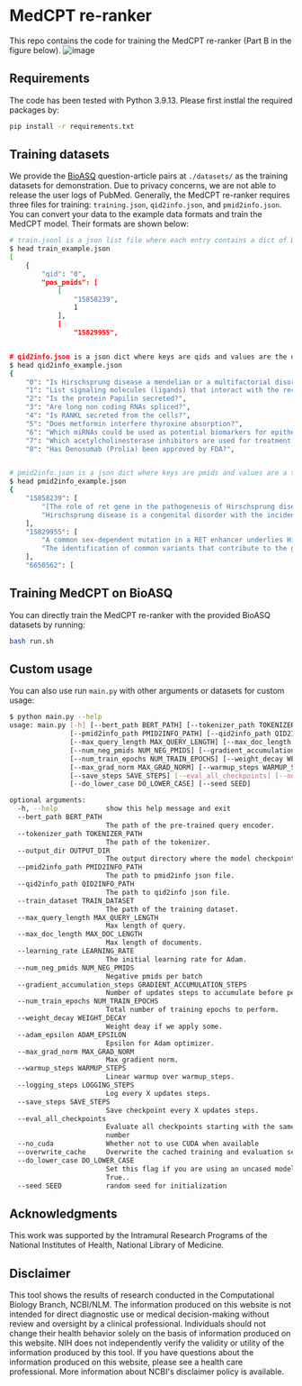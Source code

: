 # MedCPT re-ranker

This repo contains the code for training the MedCPT re-ranker (Part B in the figure below). 
![image](https://user-images.githubusercontent.com/32558774/236641890-aaf42b3f-b114-4da1-87c7-a7d47ae29fbb.png)

## Requirements

The code has been tested with Python 3.9.13. Please first instlal the required packages by:
```bash
pip install -r requirements.txt
```

## Training datasets

We provide the [BioASQ](http://www.bioasq.org/) question-article pairs at `./datasets/` as the training datasets for demonstration. Due to privacy concerns, we are not able to release the user logs of PubMed.
Generally, the MedCPT re-ranker requires three files for training: `training.json`, `qid2info.json`, and `pmid2info.json`.  You can convert your data to the example data formats and train the MedCPT model. Their formats are shown below:
```bash
# train.jsonl is a json list file where each entry contains a dict of Dict{'qid': Str(qid), 'pos_pmids': List[List[Str(pmid), Int(click)]], 'neg_pmids': List[Str(pmid)]}
$ head train_example.json
[
    {
        "qid": "0",
        "pos_pmids": [
            [
                "15858239",
                1
            ],
            [
                "15829955",


# qid2info.json is a json dict where keys are qids and values are the queries (BioASQ questions in the example)
$ head qid2info_example.json 
{
    "0": "Is Hirschsprung disease a mendelian or a multifactorial disorder?",
    "1": "List signaling molecules (ligands) that interact with the receptor EGFR?",
    "2": "Is the protein Papilin secreted?",
    "3": "Are long non coding RNAs spliced?",
    "4": "Is RANKL secreted from the cells?",
    "5": "Does metformin interfere thyroxine absorption?",
    "6": "Which miRNAs could be used as potential biomarkers for epithelial ovarian cancer?",
    "7": "Which acetylcholinesterase inhibitors are used for treatment of myasthenia gravis?",
    "8": "Has Denosumab (Prolia) been approved by FDA?",


# pmid2info.json is a json dict where keys are pmids and values are a tuple (list) of title and abstract.
$ head pmid2info_example.json 
{
    "15858239": [
        "[The role of ret gene in the pathogenesis of Hirschsprung disease].",
        "Hirschsprung disease is a congenital disorder with the incidence of 1 per 5000 live births, characterized by the absence of intestinal ganglion cells. In the etiology of Hirschsprung disease various genes play a role; these are: RET, EDNRB, GDNF, EDN3 and SOX10, NTN3, ECE1, Mutations in these genes may result in dominant, recessive or multifactorial patterns of inheritance. Diverse models of inheritance, co-existence of numerous genetic disorders and detection of numerous chromosomal aberrations together with involvement of various genes confirm the genetic heterogeneity of Hirschsprung disease. Hirschsprung disease might well serve as a model for many complex disorders in which the search for responsible genes has only just been initiated. It seems that the most important role in its genetic etiology plays the RET gene, which is involved in the etiology of at least four diseases. This review focuses on recent advances of the importance of RET gene in the etiology of Hirschsprung disease."
    ],
    "15829955": [
        "A common sex-dependent mutation in a RET enhancer underlies Hirschsprung disease risk.",
        "The identification of common variants that contribute to the genesis of human inherited disorders remains a significant challenge. Hirschsprung disease (HSCR) is a multifactorial, non-mendelian disorder in which rare high-penetrance coding sequence mutations in the receptor tyrosine kinase RET contribute to risk in combination with mutations at other genes. We have used family-based association studies to identify a disease interval, and integrated this with comparative and functional genomic analysis to prioritize conserved and functional elements within which mutations can be sought. We now show that a common non-coding RET variant within a conserved enhancer-like sequence in intron 1 is significantly associated with HSCR susceptibility and makes a 20-fold greater contribution to risk than rare alleles do. This mutation reduces in vitro enhancer activity markedly, has low penetrance, has different genetic effects in males and females, and explains several features of the complex inheritance pattern of HSCR. Thus, common low-penetrance variants, identified by association studies, can underlie both common and rare diseases."
    ],
    "6650562": [
```

## Training MedCPT on BioASQ
You can directly train the MedCPT re-ranker with the provided BioASQ datasets by running:
```bash
bash run.sh
```

## Custom usage
You can also use run `main.py` with other arguments or datasets for custom usage:
```bash
$ python main.py --help
usage: main.py [-h] [--bert_path BERT_PATH] [--tokenizer_path TOKENIZER_PATH] --output_dir OUTPUT_DIR
               [--pmid2info_path PMID2INFO_PATH] [--qid2info_path QID2INFO_PATH] [--train_dataset TRAIN_DATASET]
               [--max_query_length MAX_QUERY_LENGTH] [--max_doc_length MAX_DOC_LENGTH] [--learning_rate LEARNING_RATE]
               [--num_neg_pmids NUM_NEG_PMIDS] [--gradient_accumulation_steps GRADIENT_ACCUMULATION_STEPS]
               [--num_train_epochs NUM_TRAIN_EPOCHS] [--weight_decay WEIGHT_DECAY] [--adam_epsilon ADAM_EPSILON]
               [--max_grad_norm MAX_GRAD_NORM] [--warmup_steps WARMUP_STEPS] [--logging_steps LOGGING_STEPS]
               [--save_steps SAVE_STEPS] [--eval_all_checkpoints] [--no_cuda] [--overwrite_cache]
               [--do_lower_case DO_LOWER_CASE] [--seed SEED]

optional arguments:
  -h, --help            show this help message and exit
  --bert_path BERT_PATH
                        The path of the pre-trained query encoder.
  --tokenizer_path TOKENIZER_PATH
                        The path of the tokenizer.
  --output_dir OUTPUT_DIR
                        The output directory where the model checkpoints and predictions will be written.
  --pmid2info_path PMID2INFO_PATH
                        The path to pmid2info json file.
  --qid2info_path QID2INFO_PATH
                        The path to qid2info json file.
  --train_dataset TRAIN_DATASET
                        The path of the training dataset.
  --max_query_length MAX_QUERY_LENGTH
                        Max length of query.
  --max_doc_length MAX_DOC_LENGTH
                        Max length of documents.
  --learning_rate LEARNING_RATE
                        The initial learning rate for Adam.
  --num_neg_pmids NUM_NEG_PMIDS
                        Negative pmids per batch
  --gradient_accumulation_steps GRADIENT_ACCUMULATION_STEPS
                        Number of updates steps to accumulate before performing a backward/update pass.
  --num_train_epochs NUM_TRAIN_EPOCHS
                        Total number of training epochs to perform.
  --weight_decay WEIGHT_DECAY
                        Weight deay if we apply some.
  --adam_epsilon ADAM_EPSILON
                        Epsilon for Adam optimizer.
  --max_grad_norm MAX_GRAD_NORM
                        Max gradient norm.
  --warmup_steps WARMUP_STEPS
                        Linear warmup over warmup_steps.
  --logging_steps LOGGING_STEPS
                        Log every X updates steps.
  --save_steps SAVE_STEPS
                        Save checkpoint every X updates steps.
  --eval_all_checkpoints
                        Evaluate all checkpoints starting with the same prefix as model_name ending and ending with step
                        number
  --no_cuda             Whether not to use CUDA when available
  --overwrite_cache     Overwrite the cached training and evaluation sets
  --do_lower_case DO_LOWER_CASE
                        Set this flag if you are using an uncased model. Queries are uncased, so setting default to
                        True..
  --seed SEED           random seed for initialization
```

## Acknowledgments

This work was supported by the Intramural Research Programs of the National Institutes of Health, National Library of Medicine.

## Disclaimer

This tool shows the results of research conducted in the Computational Biology Branch, NCBI/NLM. The information produced on this website is not intended for direct diagnostic use or medical decision-making without review and oversight by a clinical professional. Individuals should not change their health behavior solely on the basis of information produced on this website. NIH does not independently verify the validity or utility of the information produced by this tool. If you have questions about the information produced on this website, please see a health care professional. More information about NCBI's disclaimer policy is available.
